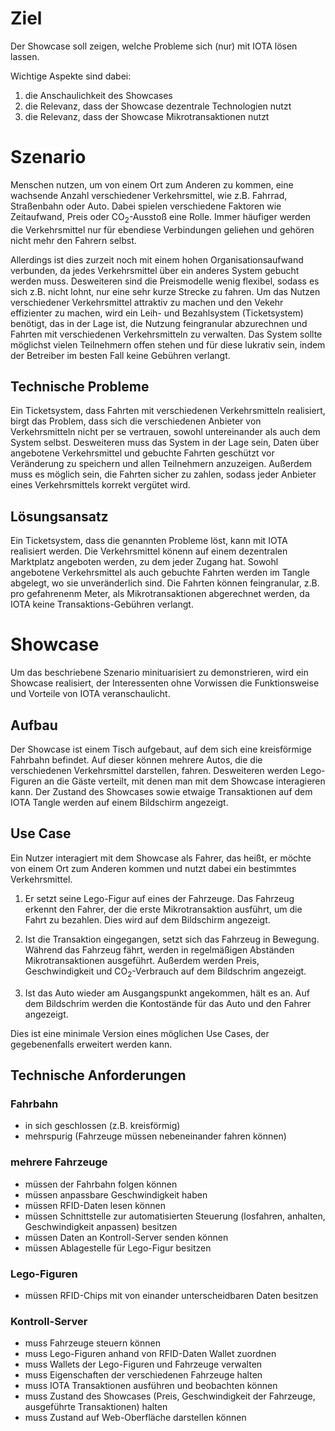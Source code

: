 # Ziel 
Der Showcase soll zeigen, welche Probleme sich (nur) mit IOTA lösen lassen.

Wichtige Aspekte sind dabei:
1. die Anschaulichkeit des Showcases
2. die Relevanz, dass der Showcase dezentrale Technologien nutzt
3. die Relevanz, dass der Showcase Mikrotransaktionen nutzt

# Szenario
Menschen nutzen, um von einem Ort zum Anderen zu kommen, eine wachsende Anzahl verschiedener Verkehrsmittel, wie z.B. Fahrrad, Straßenbahn oder Auto. Dabei spielen verschiedene Faktoren wie Zeitaufwand, Preis oder CO<sub>2</sub>-Ausstoß eine Rolle. Immer häufiger werden die Verkehrsmittel nur für ebendiese Verbindungen geliehen und gehören nicht mehr den Fahrern selbst.

Allerdings ist dies zurzeit noch mit einem hohen Organisationsaufwand verbunden, da jedes Verkehrsmittel über ein anderes System gebucht werden muss. Desweiteren sind die Preismodelle wenig flexibel, sodass es sich z.B. nicht lohnt, nur eine sehr kurze Strecke zu fahren. Um das Nutzen verschiedener Verkehrsmittel attraktiv zu machen und den Vekehr effizienter zu machen, wird ein Leih- und Bezahlsystem (Ticketsystem) benötigt, das in der Lage ist, die Nutzung feingranular abzurechnen und Fahrten mit verschiedenen Verkehrsmitteln zu verwalten. Das System sollte möglichst vielen Teilnehmern offen stehen und für diese lukrativ sein, indem der Betreiber im besten Fall keine Gebühren verlangt.

## Technische Probleme
Ein Ticketsystem, dass Fahrten mit verschiedenen Verkehrsmitteln realisiert, birgt das Problem, dass sich die verschiedenen Anbieter von Verkehrsmitteln nicht per se vertrauen, sowohl untereinander als auch dem System selbst. Desweiteren muss das System in der Lage sein, Daten über angebotene Verkehrsmittel und gebuchte Fahrten geschützt vor Veränderung zu speichern und allen Teilnehmern anzuzeigen. Außerdem muss es möglich sein, die Fahrten sicher zu zahlen, sodass jeder Anbieter eines Verkehrsmittels korrekt vergütet wird.

## Lösungsansatz
Ein Ticketsystem, dass die genannten Probleme löst, kann mit IOTA realisiert werden. Die Verkehrsmittel könenn auf einem dezentralen Marktplatz angeboten werden, zu dem jeder Zugang hat. Sowohl angebotene Verkehrsmittel als auch gebuchte Fahrten werden im Tangle abgelegt, wo sie unveränderlich sind. Die Fahrten können feingranular, z.B. pro gefahrenenm Meter, als Mikrotransaktionen abgerechnet werden, da IOTA keine Transaktions-Gebühren verlangt.

# Showcase
Um das beschriebene Szenario minituarisiert zu demonstrieren, wird ein Showcase realisiert, der Interessenten ohne Vorwissen die Funktionsweise und Vorteile von IOTA veranschaulicht.

## Aufbau
Der Showcase ist einem Tisch aufgebaut, auf dem sich eine kreisförmige Fahrbahn befindet. Auf dieser können mehrere Autos, die die verschiedenen Verkehrsmittel darstellen, fahren. Desweiteren werden Lego-Figuren an die Gäste verteilt, mit denen man mit dem Showcase interagieren kann. Der Zustand des Showcases sowie etwaige Transaktionen auf dem IOTA Tangle werden auf einem Bildschirm angezeigt.

## Use Case
Ein Nutzer interagiert mit dem Showcase als Fahrer, das heißt, er möchte von einem Ort zum Anderen kommen und nutzt dabei ein bestimmtes Verkehrsmittel. 

1. Er setzt seine Lego-Figur auf eines der Fahrzeuge. Das Fahrzeug erkennt den Fahrer, der die erste Mikrotransaktion ausführt, um die Fahrt zu bezahlen. Dies wird auf dem Bildschirm angezeigt. 

2. Ist die Transaktion eingegangen, setzt sich das Fahrzeug in Bewegung. Während das Fahrzeug fährt, werden in regelmäßigen Abständen Mikrotransaktionen ausgeführt. Außerdem werden Preis, Geschwindigkeit und CO<sub>2</sub>-Verbrauch auf dem Bildschrim angezeigt.

3. Ist das Auto wieder am Ausgangspunkt angekommen, hält es an. Auf dem Bildschrim werden die Kontostände für das Auto und den Fahrer angezeigt.

Dies ist eine minimale Version eines möglichen Use Cases, der gegebenenfalls erweitert werden kann. 

## Technische Anforderungen
### Fahrbahn
- in sich geschlossen (z.B. kreisförmig)
- mehrspurig (Fahrzeuge müssen nebeneinander fahren können)

### mehrere Fahrzeuge
- müssen der Fahrbahn folgen können
- müssen anpassbare Geschwindigkeit haben
- müssen RFID-Daten lesen können
- müssen Schnittstelle zur automatisierten Steuerung (losfahren, anhalten, Geschwindigkeit anpassen) besitzen
- müssen Daten an Kontroll-Server senden können
- müssen Ablagestelle für Lego-Figur besitzen

### Lego-Figuren
- müssen RFID-Chips mit von einander unterscheidbaren Daten besitzen

### Kontroll-Server
- muss Fahrzeuge steuern können
- muss Lego-Figuren anhand von RFID-Daten Wallet zuordnen
- muss Wallets der Lego-Figuren und Fahrzeuge verwalten
- muss Eigenschaften der verschiedenen Fahrzeuge halten
- muss IOTA Transaktionen ausführen und beobachten können
- muss Zustand des Showcases (Preis, Geschwindigkeit der Fahrzeuge, ausgeführte Transaktionen) halten
- muss Zustand auf Web-Oberfläche darstellen können